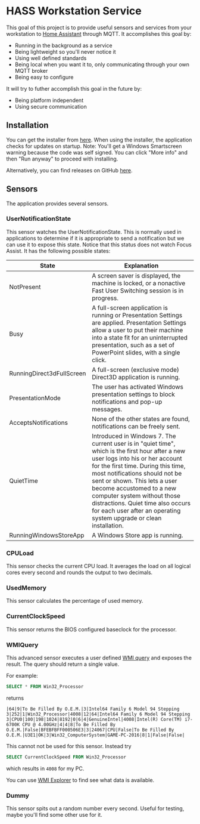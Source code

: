 # HASS Workstation Service

This goal of this project is to provide useful sensors and services from your workstation to [Home Assistant](https://www.home-assistant.io/) through MQTT. It accomplishes this goal by:

- Running in the background as a service
- Being lightweight so you'll never notice it
- Using well defined standards
- Being local when you want it to, only communicating through your own MQTT broker
- Being easy to configure

It will try to futher accomplish this goal in the future by:

- Being platform independent
- Using secure communication

## Installation

You can get the installer from [here](https://hassworkstationstorage.z6.web.core.windows.net/publish/setup.exe). When using the installer, the application checks for updates on startup.
Note: You'll get a Windows Smartscreen warning because the code was self signed. You can click "More info" and then "Run anyway" to proceed with installing.

Alternatively, you can find releases on GitHub [here](https://github.com/sleevezipper/hass-workstation-service/releases).

## Sensors

The application provides several sensors.

### UserNotificationState

This sensor watches the UserNotificationState. This is normally used in applications to determine if it is appropriate to send a notification but we can use it to expose this state. Notice that this status does not watch Focus Assist. It has the following possible states:

|State|Explanation|
|---|---|
|NotPresent|A screen saver is displayed, the machine is locked, or a nonactive Fast User Switching session is in progress.   |
|Busy|A full-screen application is running or Presentation Settings are applied. Presentation Settings allow a user to put their machine into a state fit for an uninterrupted presentation, such as a set of PowerPoint slides, with a single click.|
|RunningDirect3dFullScreen|A full-screen (exclusive mode) Direct3D application is running.|
|PresentationMode|The user has activated Windows presentation settings to block notifications and pop-up messages.|
|AcceptsNotifications|None of the other states are found, notifications can be freely sent.|
|QuietTime|Introduced in Windows 7. The current user is in "quiet time", which is the first hour after a new user logs into his or her account for the first time. During this time, most notifications should not be sent or shown. This lets a user become accustomed to a new computer system without those distractions. Quiet time also occurs for each user after an operating system upgrade or clean installation.|
|RunningWindowsStoreApp|A Windows Store app is running.|

### CPULoad

This sensor checks the current CPU load. It averages the load on all logical cores every second and rounds the output to two decimals.

### UsedMemory

This sensor calculates the percentage of used memory.

### CurrentClockSpeed

This sensor returns the BIOS configured baseclock for the processor.

### WMIQuery

This advanced sensor executes a user defined [WMI query](https://docs.microsoft.com/en-us/windows/win32/wmisdk/wmi-and-sql) and exposes the result. The query should return a single value.

For example:

```sql
SELECT * FROM Win32_Processor
```

returns

`|64|9|To Be Filled By O.E.M.|3|Intel64 Family 6 Model 94 Stepping 3|252|1|Win32_Processor|4008|12|64|Intel64 Family 6 Model 94 Stepping 3|CPU0|100|198|1024|8192|0|6|4|GenuineIntel|4008|Intel(R) Core(TM) i7-6700K CPU @ 4.00GHz|4|4|8|To Be Filled By O.E.M.|False|BFEBFBFF000506E3|3|24067|CPU|False|To Be Filled By O.E.M.|U3E1|OK|3|Win32_ComputerSystem|GAME-PC-2016|8|1|False|False|`

This cannot not be used for this sensor. Instead try

```sql
SELECT CurrentClockSpeed FROM Win32_Processor
```

which results in `4008` for my PC.

You can use [WMI Explorer](https://github.com/vinaypamnani/wmie2/tree/v2.0.0.2) to find see what data is available.

### Dummy

This sensor spits out a random number every second. Useful for testing, maybe you'll find some other use for it.
